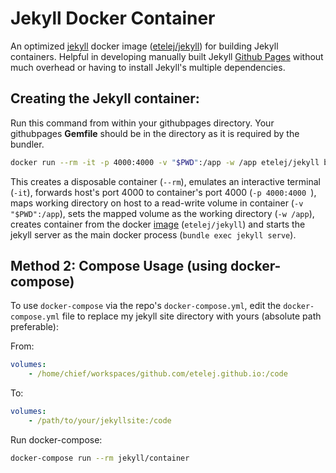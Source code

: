 # Jekyll Docker Container

An optimized [jekyll]("http://jekyllrb.com") docker image ([etelej/jekyll](https://hub.docker.com/r/etelej/jekyll/)) for building Jekyll containers. Helpful in developing manually built Jekyll [Github Pages]("https://pages.github.com") without much overhead or having to install Jekyll's multiple dependencies.  

## Creating the Jekyll container: 

Run this command from within your githubpages directory. Your githubpages **Gemfile** should be in the directory as it is required by the bundler.

```bash
docker run --rm -it -p 4000:4000 -v "$PWD":/app -w /app etelej/jekyll bundle exec jekyll serve
```

This creates a disposable container (`--rm`), emulates an interactive terminal (`-it`), forwards host's port 4000 to container's port 4000 (`-p 4000:4000 `), maps working directory on host to a read-write volume in container (`-v "$PWD":/app`), sets the mapped volume as the working directory (`-w /app`), creates container from the docker [image](https://hub.docker.com/r/etelej/jekyll/) (`etelej/jekyll`) and starts the jekyll server as the main docker process (`bundle exec jekyll serve`).


## Method 2: Compose Usage (using **docker-compose**) 

To use `docker-compose` via the repo's `docker-compose.yml`, edit the `docker-compose.yml` file to replace my jekyll site directory with yours (absolute path preferable):

From:

```yml
volumes:
    - /home/chief/workspaces/github.com/etelej.github.io:/code
```

To:

```yml
volumes:
    - /path/to/your/jekyllsite:/code
```

Run docker-compose:

```bash
docker-compose run --rm jekyll/container
```


